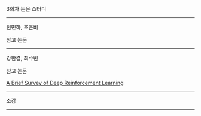 3회차 논문 스터디

---

전민하, 조은비

참고 논문

---

강한결, 최수빈

참고 논문

[A Brief Survey of Deep Reinforcement Learning](https://arxiv.org/abs/1708.05866)

---

소감

---

